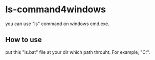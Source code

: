 # ls-command4windows
you can use "ls" command on windows cmd.exe.
## How to use
put this "ls.bat" file at your dir which path throuht.
For example, "C:\".
 